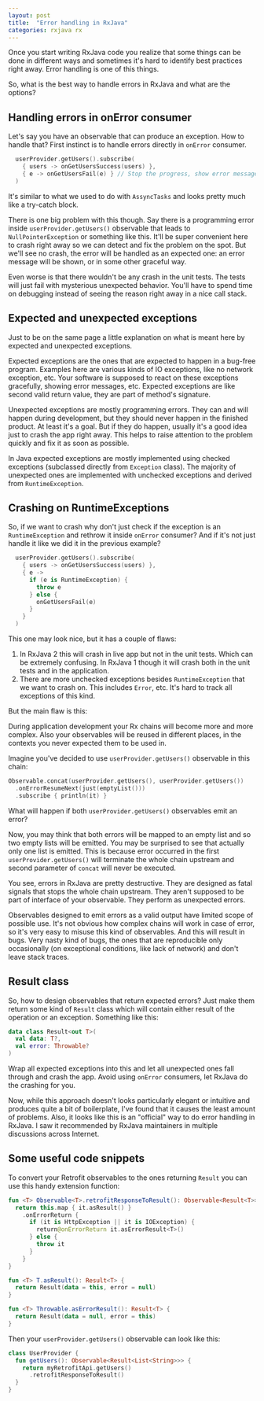 ```yaml
---
layout: post
title:  "Error handling in RxJava"
categories: rxjava rx
---
```


Once you start writing RxJava code you realize that some things can be done in different ways and sometimes it's hard to identify best practices right away. Error handling is one of this things.

So, what is the best way to handle errors in RxJava and what are the options?

## Handling errors in onError consumer

Let's say you have an observable that can produce an exception. How to handle that? First instinct is to handle errors directly in `onError` consumer.

```kotlin
  userProvider.getUsers().subscribe(
    { users -> onGetUsersSuccess(users) },
    { e -> onGetUsersFail(e) } // Stop the progress, show error message, etc.            
  )
```

It's similar to what we used to do with `AssyncTasks` and looks pretty much like a try-catch block.

There is one big problem with this though. Say there is a programming error inside `userProvider.getUsers()` observable that leads to `NullPointerException` or something like this. It'll be super convenient here to crash right away so we can detect and fix the problem on the spot. But we'll see no crash, the error will be handled as an expected one: an error message will be shown, or in some other graceful way.

Even worse is that there wouldn't be any crash in the unit tests. The tests will just fail with mysterious unexpected behavior. You'll have to spend time on debugging instead of seeing the reason right away in a nice call stack.

## Expected and unexpected exceptions

Just to be on the same page a little explanation on what is meant here by expected and unexpected exceptions.

Expected exceptions are the ones that are expected to happen in a bug-free program. Examples here are various kinds of IO exceptions, like no network exception, etc. Your software is supposed to react on these exceptions gracefully, showing error messages, etc. Expected exceptions are like second valid return value, they are part of method's signature.

Unexpected exceptions are mostly programming errors. They can and will happen during development, but they should never happen in the finished product. At least it's a goal. But if they do happen, usually it's a good idea just to crash the app right away. This helps to raise attention to the problem quickly and fix it as soon as possible.

In Java expected exceptions are mostly implemented using checked exceptions (subclassed directly from `Exception` class). The majority of unexpected ones are implemented with unchecked exceptions and derived from `RuntimeException`.

## Crashing on RuntimeExceptions

So, if we want to crash why don't just check if the exception is an `RuntimeException` and rethrow it inside `onError` consumer? And if it's not just handle it like we did it in the previous example?

```kotlin
  userProvider.getUsers().subscribe(
    { users -> onGetUsersSuccess(users) },
    { e ->
      if (e is RuntimeException) {
        throw e
      } else {
        onGetUsersFail(e)
      }
    }
  )
```

This one may look nice, but it has a couple of flaws:

1. In RxJava 2 this will crash in live app but not in the unit tests. Which can be extremely confusing. In RxJava 1 though it will crash both in the unit tests and in the application.
2. There are more unchecked exceptions besides `RuntimeException` that we want to crash on. This includes `Error`, etc. It's hard to track all exceptions of this kind.

But the main flaw is this:

During application development your Rx chains will become more and more complex. Also your observables will be reused in different places, in the contexts you never expected them to be used in.

Imagine you've decided to use `userProvider.getUsers()` observable in this chain:

```kotlin
Observable.concat(userProvider.getUsers(), userProvider.getUsers())
  .onErrorResumeNext(just(emptyList()))
  .subscribe { println(it) }
```

What will happen if both `userProvider.getUsers()` observables emit an error?

Now, you may think that both errors will be mapped to an empty list and so two empty lists will be emitted. You may be surprised to see that actually only one list is emitted. This is because error occurred in the first `userProvider.getUsers()` will terminate the whole chain upstream and second parameter of `concat` will never be executed.

You see, errors in RxJava are pretty destructive. They are designed as fatal signals that stops the whole chain upstream. They aren't supposed to be part of interface of your observable. They perform as unexpected errors.

Observables designed to emit errors as a valid output have limited scope of possible use. It's not obvious how complex chains will work in case of error, so it's very easy to misuse this kind of observables. And this will result in bugs. Very nasty kind of bugs, the ones that are reproducible only occasionally (on exceptional conditions, like lack of network) and don't leave stack traces.

## Result class

So, how to design observables that return expected errors? Just make them return some kind of `Result` class which will contain either result of the operation or an exception. Something like this:

```kotlin
data class Result<out T>(
  val data: T?,
  val error: Throwable?
)
```

Wrap all expected exceptions into this and let all unexpected ones fall through and crash the app. Avoid using `onError` consumers, let RxJava do the crashing for you.

Now, while this approach doesn't looks particularly elegant or intuitive and produces quite a bit of boilerplate, I've found that it causes the least amount of problems. Also, it looks like this is an "official" way to do error handling in RxJava. I saw it recommended by RxJava maintainers in multiple discussions across Internet.

## Some useful code snippets

To convert your Retrofit observables to the ones returning `Result` you can use this handy extension function:

```kotlin
fun <T> Observable<T>.retrofitResponseToResult(): Observable<Result<T>> {
  return this.map { it.asResult() }
    .onErrorReturn {
      if (it is HttpException || it is IOException) {
        return@onErrorReturn it.asErrorResult<T>()
      } else {
        throw it
      }
    }
}

fun <T> T.asResult(): Result<T> {
  return Result(data = this, error = null)
}

fun <T> Throwable.asErrorResult(): Result<T> {
  return Result(data = null, error = this)
}
```

Then your `userProvider.getUsers()` observable can look like this:

```kotlin
class UserProvider {
  fun getUsers(): Observable<Result<List<String>>> {
    return myRetrofitApi.getUsers()
      .retrofitResponseToResult()
  }
}
```
